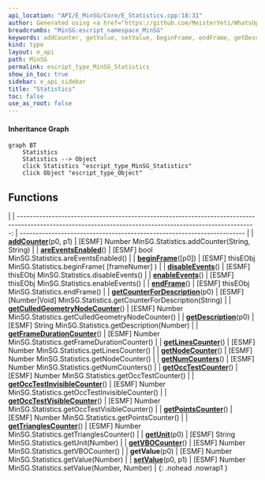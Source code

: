 ```yaml
---
api_location: "API/E_MinSG/Core/E_Statistics.cpp:18:31"
author: Generated using <a href="https://github.com/MeisterYeti/WhatsUpDoc">WhatsUpDoc</a>
breadcrumbs: "MinSG:escript_namespace_MinSG"
keywords: addCounter, getValue, setValue, beginFrame, endFrame, getDescription, getUnit, getNumCounters, getCounterForDescription, getFrameDurationCounter, getTrianglesCounter, getLinesCounter, getPointsCounter, getVBOCounter, getNodeCounter, getOccTestCounter, getOccTestVisibleCounter, getOccTestInvisibleCounter, getCulledGeometryNodeCounter, areEventsEnabled, enableEvents, disableEvents
kind: type
layout: e_api
path: MinSG
permalink: escript_type_MinSG_Statistics
show_in_toc: true
sidebar: e_api_sidebar
title: "Statistics"
toc: false
use_as_root: false
---
```


#### Inheritance Graph

```mermaid
graph BT
	Statistics
	Statistics --> Object
	click Statistics "escript_type_MinSG_Statistics"
	click Object "escript_type_Object"
```

## Functions

|
| ---------------------------------------------------------------------------------------------------------------------------------------------------------: | ----------------------------------------------------------------------- | 
| **[addCounter](classMinSG_1_1Statistics#classMinSG_1_1Statistics_1a7cff344989e6fed062b70e5b41a126f9)**(p0, p1)                                             | [ESMF] Number MinSG.Statistics.addCounter(String, String)               | 
| **[areEventsEnabled](classMinSG_1_1Statistics#classMinSG_1_1Statistics_1a7af3eb22f800e0636abf3d662694bd91)**()                                             | [ESMF] bool MinSG.Statistics.areEventsEnabled()                         | 
| **[beginFrame](classMinSG_1_1Statistics#classMinSG_1_1Statistics_1a2fd04019b0b8da0e335dbb3331e13100)**([p0])                                               | [ESMF] thisEObj MinSG.Statistics.beginFrame( [frameNumer] )             | 
| **[disableEvents](classMinSG_1_1Statistics#classMinSG_1_1Statistics_1a0a5a97ac048881e7c6eb46a9bf7eeb80)**()                                                | [ESMF] thisEObj MinSG.Statistics.disableEvents()                        | 
| **[enableEvents](classMinSG_1_1Statistics#classMinSG_1_1Statistics_1a828e28cf109b55a9e3e50f816449fe30)**()                                                 | [ESMF] thisEObj MinSG.Statistics.enableEvents()                         | 
| **[endFrame](classMinSG_1_1Statistics#classMinSG_1_1Statistics_1a09472c06cda32b7887259dcb4f762d77)**()                                                     | [ESMF] thisEObj MinSG.Statistics.endFrame()                             | 
| **[getCounterForDescription](classMinSG_1_1Statistics#classMinSG_1_1Statistics_1a74d4bf34ceec1922feca71f28465d63a)**(p0)                                   | [ESMF] [Number\|Void] MinSG.Statistics.getCounterForDescription(String) | 
| **[getCulledGeometryNodeCounter](classMinSG_1_1OcclusionCullingStatistics#classMinSG_1_1OcclusionCullingStatistics_1a3c788f538a7ea7a729678643c2e8ed03)**() | [ESMF] Number MinSG.Statistics.getCulledGeometryNodeCounter()           | 
| **[getDescription](classMinSG_1_1Statistics#classMinSG_1_1Statistics_1a2e6d2993753f475ccad69a2bfaa1863f)**(p0)                                             | [ESMF] String MinSG.Statistics.getDescription(Number)                   | 
| **[getFrameDurationCounter](classMinSG_1_1Statistics#classMinSG_1_1Statistics_1ae3d4e0dc8637211f327686d5b08e77f1)**()                                      | [ESMF] Number MinSG.Statistics.getFrameDurationCounter()                | 
| **[getLinesCounter](classMinSG_1_1Statistics#classMinSG_1_1Statistics_1a77c2e206e40ae87de952487b4afacefe)**()                                              | [ESMF] Number MinSG.Statistics.getLinesCounter()                        | 
| **[getNodeCounter](classMinSG_1_1Statistics#classMinSG_1_1Statistics_1aba1e3501bccaa8e0baa1ffc1a95ab7e8)**()                                               | [ESMF] Number MinSG.Statistics.getNodeCounter()                         | 
| **[getNumCounters](classMinSG_1_1Statistics#classMinSG_1_1Statistics_1add21fa114b7c76dc3e92cf0d21ee4371)**()                                               | [ESMF] Number MinSG.Statistics.getNumCounters()                         | 
| **[getOccTestCounter](classMinSG_1_1OcclusionCullingStatistics#classMinSG_1_1OcclusionCullingStatistics_1a00c1b2f9cadb2fe12089632ecb2a22b0)**()            | [ESMF] Number MinSG.Statistics.getOccTestCounter()                      | 
| **[getOccTestInvisibleCounter](classMinSG_1_1OcclusionCullingStatistics#classMinSG_1_1OcclusionCullingStatistics_1a2332c20ab65d50da590293093372769e)**()   | [ESMF] Number MinSG.Statistics.getOccTestInvisibleCounter()             | 
| **[getOccTestVisibleCounter](classMinSG_1_1OcclusionCullingStatistics#classMinSG_1_1OcclusionCullingStatistics_1a642d401802d5151487b7402f6773aebe)**()     | [ESMF] Number MinSG.Statistics.getOccTestVisibleCounter()               | 
| **[getPointsCounter](classMinSG_1_1Statistics#classMinSG_1_1Statistics_1a72651c46e68871c6cb6fd2b0afb49765)**()                                             | [ESMF] Number MinSG.Statistics.getPointsCounter()                       | 
| **[getTrianglesCounter](classMinSG_1_1Statistics#classMinSG_1_1Statistics_1ac177b2c32398189d2c7cde6e77e9dbb1)**()                                          | [ESMF] Number MinSG.Statistics.getTrianglesCounter()                    | 
| **[getUnit](classMinSG_1_1Statistics#classMinSG_1_1Statistics_1a094ef3f720e6e4703e75069abdaffd9a)**(p0)                                                    | [ESMF] String MinSG.Statistics.getUnit(Number)                          | 
| **[getVBOCounter](classMinSG_1_1Statistics#classMinSG_1_1Statistics_1aed77dbad6708dd702b73f497b08f806b)**()                                                | [ESMF] Number MinSG.Statistics.getVBOCounter()                          | 
| **getValue**(p0)                                                                                                                                           | [ESMF] Number MinSG.Statistics.getValue(Number)                         | 
| **[setValue](classMinSG_1_1Statistics#classMinSG_1_1Statistics_1ab9067dbe895087bfea288f20ceff85a3)**(p0, p1)                                               | [ESMF] Number MinSG.Statistics.setValue(Number, Number)                 | 
{: .nohead .nowrap1 }

